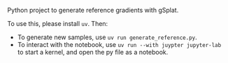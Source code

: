 Python project to generate reference gradients with gSplat.


To use this, please install `uv`. Then:
- To generate new samples, use `uv run generate_reference.py`.
- To interact with the notebook, use `uv run --with juypter jupyter-lab` to start a kernel, and open the py file as a notebook.
